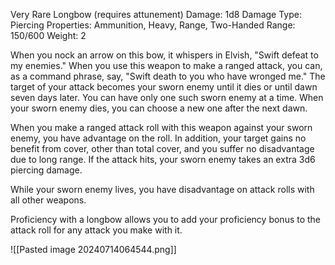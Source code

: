 Very Rare Longbow (requires attunement)
Damage: 1d8
Damage Type: Piercing
Properties: Ammunition, Heavy, Range, Two-Handed
Range: 150/600
Weight: 2

When you nock an arrow on this bow, it whispers in Elvish, "Swift defeat to my enemies." When you use this weapon to make a ranged attack, you can, as a command phrase, say, "Swift death to you who have wronged me." The target of your attack becomes your sworn enemy until it dies or until dawn seven days later. You can have only one such sworn enemy at a time. When your sworn enemy dies, you can choose a new one after the next dawn.

When you make a ranged attack roll with this weapon against your sworn enemy, you have advantage on the roll. In addition, your target gains no benefit from cover, other than total cover, and you suffer no disadvantage due to long range. If the attack hits, your sworn enemy takes an extra 3d6 piercing damage.

While your sworn enemy lives, you have disadvantage on attack rolls with all other weapons.

Proficiency with a longbow allows you to add your proficiency bonus to the attack roll for any attack you make with it.

![[Pasted image 20240714064544.png]]